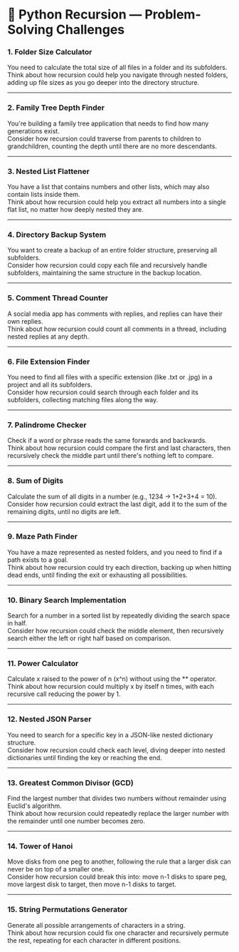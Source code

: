 # 🔄 Python Recursion — Problem-Solving Challenges

### 1. Folder Size Calculator
You need to calculate the total size of all files in a folder and its subfolders.  
Think about how recursion could help you navigate through nested folders, adding up file sizes as you go deeper into the directory structure.

---

### 2. Family Tree Depth Finder
You're building a family tree application that needs to find how many generations exist.  
Consider how recursion could traverse from parents to children to grandchildren, counting the depth until there are no more descendants.

---

### 3. Nested List Flattener
You have a list that contains numbers and other lists, which may also contain lists inside them.  
Think about how recursion could help you extract all numbers into a single flat list, no matter how deeply nested they are.

---

### 4. Directory Backup System
You want to create a backup of an entire folder structure, preserving all subfolders.  
Consider how recursion could copy each file and recursively handle subfolders, maintaining the same structure in the backup location.

---

### 5. Comment Thread Counter
A social media app has comments with replies, and replies can have their own replies.  
Think about how recursion could count all comments in a thread, including nested replies at any depth.

---

### 6. File Extension Finder
You need to find all files with a specific extension (like .txt or .jpg) in a project and all its subfolders.  
Consider how recursion could search through each folder and its subfolders, collecting matching files along the way.

---

### 7. Palindrome Checker
Check if a word or phrase reads the same forwards and backwards.  
Think about how recursion could compare the first and last characters, then recursively check the middle part until there's nothing left to compare.

---

### 8. Sum of Digits
Calculate the sum of all digits in a number (e.g., 1234 → 1+2+3+4 = 10).  
Consider how recursion could extract the last digit, add it to the sum of the remaining digits, until no digits are left.

---

### 9. Maze Path Finder
You have a maze represented as nested folders, and you need to find if a path exists to a goal.  
Think about how recursion could try each direction, backing up when hitting dead ends, until finding the exit or exhausting all possibilities.

---

### 10. Binary Search Implementation
Search for a number in a sorted list by repeatedly dividing the search space in half.  
Consider how recursion could check the middle element, then recursively search either the left or right half based on comparison.

---

### 11. Power Calculator
Calculate x raised to the power of n (x^n) without using the ** operator.  
Think about how recursion could multiply x by itself n times, with each recursive call reducing the power by 1.

---

### 12. Nested JSON Parser
You need to search for a specific key in a JSON-like nested dictionary structure.  
Consider how recursion could check each level, diving deeper into nested dictionaries until finding the key or reaching the end.

---

### 13. Greatest Common Divisor (GCD)
Find the largest number that divides two numbers without remainder using Euclid's algorithm.  
Think about how recursion could repeatedly replace the larger number with the remainder until one number becomes zero.

---

### 14. Tower of Hanoi
Move disks from one peg to another, following the rule that a larger disk can never be on top of a smaller one.  
Consider how recursion could break this into: move n-1 disks to spare peg, move largest disk to target, then move n-1 disks to target.

---

### 15. String Permutations Generator
Generate all possible arrangements of characters in a string.  
Think about how recursion could fix one character and recursively permute the rest, repeating for each character in different positions.